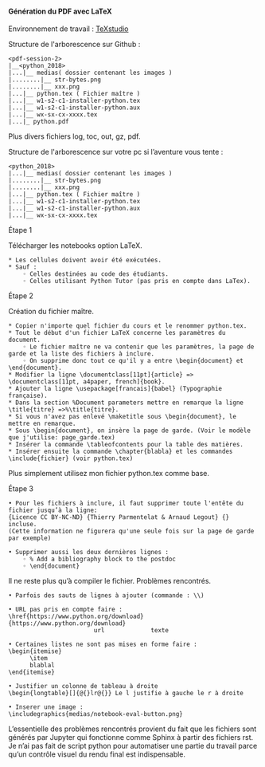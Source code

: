 #### Génération du PDF avec LaTeX

Environnement de travail : [TeXstudio](https://www.texstudio.org/)

Structure de l'arborescence sur Github :

~~~
<pdf-session-2>
|__<python_2018>
|...|__ medias( dossier contenant les images )
|........|__ str-bytes.png
|........|__ xxx.png
|...|__ python.tex ( Fichier maître )
|...|__ w1-s2-c1-installer-python.tex
|...|__ w1-s2-c1-installer-python.aux
|...|__ wx-sx-cx-xxxx.tex
|...|_ python.pdf
~~~

Plus divers fichiers log, toc, out, gz, pdf.

Structure de l'arborescence sur votre pc si l’aventure vous tente :

~~~
<python_2018>
|...|__ medias( dossier contenant les images )
|........|__ str-bytes.png
|........|__ xxx.png
|...|__ python.tex ( Fichier maître )
|...|__ w1-s2-c1-installer-python.tex
|...|__ w1-s2-c1-installer-python.aux
|...|__ wx-sx-cx-xxxx.tex
~~~

Étape 1

Télécharger les notebooks option LaTeX.

    * Les cellules doivent avoir été exécutées. 
    * Sauf : 
        ◦ Celles destinées au code des étudiants. 
        ◦ Celles utilisant Python Tutor (pas pris en compte dans LaTex). 
Étape 2

Création du fichier maître.

    * Copier n'importe quel fichier du cours et le renommer python.tex. 
    * Tout le début d'un fichier LaTeX concerne les paramètres du document. 
        ◦ Le fichier maître ne va contenir que les paramètres, la page de garde et la liste des fichiers à inclure. 
        ◦ On supprime donc tout ce qu'il y a entre \begin{document} et \end{document}. 
    * Modifier la ligne \documentclass[11pt]{article} => \documentclass[11pt, a4paper, french]{book}. 
    * Ajouter la ligne \usepackage[francais]{babel} (Typographie française). 
    * Dans la section %Document parameters mettre en remarque la ligne \title{titre} =>%\title{titre}. 
    * Si vous n'avez pas enlevé \maketitle sous \begin{document}, le mettre en remarque. 
    * Sous \begin{document}, on insère la page de garde. (Voir le modèle que j'utilise: page_garde.tex) 
    * Insérer la commande \tableofcontents pour la table des matières. 
    * Insérer ensuite la commande \chapter{blabla} et les commandes \include{fichier} (voir python.tex) 
Plus simplement utilisez mon fichier python.tex comme base.

Étape 3

    • Pour les fichiers à inclure, il faut supprimer toute l'entête du fichier jusqu’à la ligne:
    {Licence CC BY-NC-ND} {Thierry Parmentelat & Arnaud Legout} {} incluse.
    (Cette information ne figurera qu'une seule fois sur la page de garde par exemple)

    • Supprimer aussi les deux dernières lignes : 
        ◦ % Add a bibliography block to the postdoc 
        ◦ \end{document} 

Il ne reste plus qu’à compiler le fichier. 
Problèmes rencontrés.

    • Parfois des sauts de lignes à ajouter (commande : \\) 

    • URL pas pris en compte faire : \href{https://www.python.org/download}{https://www.python.org/download}
							url				texte

    • Certaines listes ne sont pas mises en forme faire :
    \begin{itemise}
		  \item
		  blablal
    \end{itemise}

    • Justifier un colonne de tableau à droite
    \begin{longtable}[]{@{}lr@{}} Le l justifie à gauche le r à droite

    • Inserer une image :
    \includegraphics{medias/notebook-eval-button.png}

L’essentielle des problèmes rencontrés provient du fait que les fichiers sont générés par Jupyter qui fonctionne comme Sphinx à partir des fichiers rst.
Je n’ai pas fait de script python pour automatiser une partie du travail parce qu’un contrôle visuel du rendu final est indispensable.
